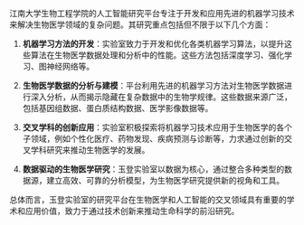 江南大学生物工程学院的人工智能研究平台专注于开发和应用先进的机器学习技术来解决生物医学领域的复杂问题。其研究重点包括但不限于以下几个方面：

1. **机器学习方法的开发**：实验室致力于开发和优化各类机器学习算法，以提升这些算法在生物医学数据处理和分析中的性能。这些方法包括深度学习、强化学习、图神经网络等。

2. **生物医学数据的分析与建模**：平台利用先进的机器学习方法对生物医学数据进行深入分析，从而揭示隐藏在复杂数据中的生物学规律。这些数据来源广泛，包括基因组数据、蛋白质结构数据、医学影像数据等。

3. **交叉学科的创新应用**：实验室积极探索将机器学习技术应用于生物医学的各个子领域，例如个性化医疗、药物发现、疾病预测与诊断等，力求通过创新的交叉学科研究来推动生物医学的发展。

4. **数据驱动的生物医学研究**：玉登实验室以数据为核心，通过整合多种类型的数据源，建立高效、可靠的分析模型，为生物医学研究提供新的视角和工具。

总体而言，玉登实验室的研究平台在生物医学和人工智能的交叉领域具有重要的学术和应用价值，致力于通过技术创新来推动生命科学的前沿研究。
